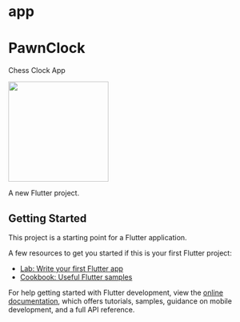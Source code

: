 # app
# PawnClock
Chess Clock App 


<img src="https://user-images.githubusercontent.com/104635627/211494038-98f25a1e-a806-41ef-b96f-6e4ff877d28e.png" width="200" height="200" />

A new Flutter project.

## Getting Started

This project is a starting point for a Flutter application.

A few resources to get you started if this is your first Flutter project:

- [Lab: Write your first Flutter app](https://docs.flutter.dev/get-started/codelab)
- [Cookbook: Useful Flutter samples](https://docs.flutter.dev/cookbook)

For help getting started with Flutter development, view the
[online documentation](https://docs.flutter.dev/), which offers tutorials,
samples, guidance on mobile development, and a full API reference.
